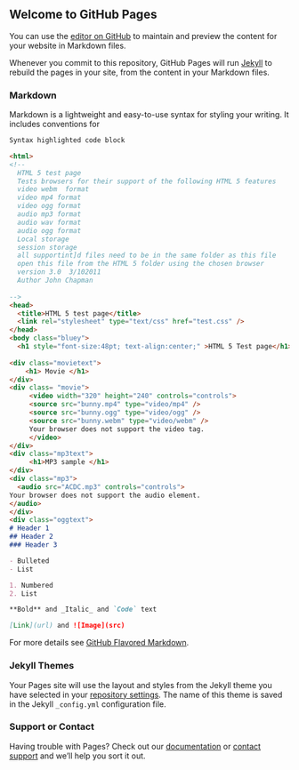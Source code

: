 ## Welcome to GitHub Pages

You can use the [editor on GitHub](https://github.com/jasono2509/Exercise/edit/master/index.md) to maintain and preview the content for your website in Markdown files.

Whenever you commit to this repository, GitHub Pages will run [Jekyll](https://jekyllrb.com/) to rebuild the pages in your site, from the content in your Markdown files.

### Markdown

Markdown is a lightweight and easy-to-use syntax for styling your writing. It includes conventions for

```markdown
Syntax highlighted code block

<html>
<!-- 
  HTML 5 test page
  Tests browsers for their support of the following HTML 5 features
  video webm  format
  video mp4 format
  video ogg format
  audio mp3 format
  audio wav format
  audio ogg format
  Local storage
  session storage
  all supportint]d files need to be in the same folder as this file
  open this file from the HTML 5 folder using the chosen browser
  version 3.0  3/102011
  Author John Chapman 
  
-->
<head>
  <title>HTML 5 test page</title>
  <link rel="stylesheet" type="text/css" href="test.css" />
</head>
<body class="bluey">
  <h1 style="font-size:48pt; text-align:center;" >HTML 5 Test page</h1>
  
<div class="movietext">
   	<h1> Movie </h1>
</div>  
<div class= "movie">
	 <video width="320" height="240" controls="controls">
	 <source src="bunny.mp4" type="video/mp4" />
	 <source src="bunny.ogg" type="video/ogg" />
	 <source src="bunny.webm" type="video/webm" />
	 Your browser does not support the video tag.
	 </video> 
</div>
<div class="mp3text">
	 <h1>MP3 sample </h1>
</div> 
<div class="mp3">  
  <audio src="ACDC.mp3" controls="controls">
Your browser does not support the audio element.
</audio>
</div>
<div class="oggtext">
# Header 1
## Header 2
### Header 3

- Bulleted
- List

1. Numbered
2. List

**Bold** and _Italic_ and `Code` text

[Link](url) and ![Image](src)
```

For more details see [GitHub Flavored Markdown](https://guides.github.com/features/mastering-markdown/).

### Jekyll Themes

Your Pages site will use the layout and styles from the Jekyll theme you have selected in your [repository settings](https://github.com/jasono2509/Exercise/settings). The name of this theme is saved in the Jekyll `_config.yml` configuration file.

### Support or Contact

Having trouble with Pages? Check out our [documentation](https://help.github.com/categories/github-pages-basics/) or [contact support](https://github.com/contact) and we’ll help you sort it out.
